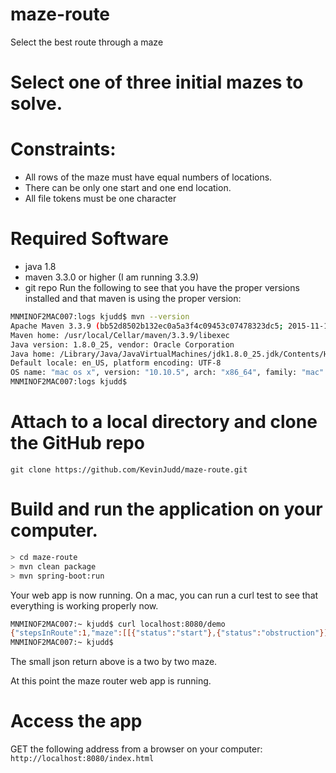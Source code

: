 # maze-route
Select the best route through a maze

#  Select one of three initial mazes to solve.

#  Constraints:

*  All rows of the maze must have equal numbers of locations.
*  There can be only one start and one end location.
*  All file tokens must be one character

# Required Software

*  java 1.8
*  maven 3.3.0 or higher (I am running 3.3.9)
*  git repo
Run the following to see that you have the proper versions installed and that maven is using the proper version:
```bash
MNMINOF2MAC007:logs kjudd$ mvn --version
Apache Maven 3.3.9 (bb52d8502b132ec0a5a3f4c09453c07478323dc5; 2015-11-10T10:41:47-06:00)
Maven home: /usr/local/Cellar/maven/3.3.9/libexec
Java version: 1.8.0_25, vendor: Oracle Corporation
Java home: /Library/Java/JavaVirtualMachines/jdk1.8.0_25.jdk/Contents/Home/jre
Default locale: en_US, platform encoding: UTF-8
OS name: "mac os x", version: "10.10.5", arch: "x86_64", family: "mac"
MNMINOF2MAC007:logs kjudd$
```
# Attach to a local directory and clone the GitHub repo
  `git clone https://github.com/KevinJudd/maze-route.git`

# Build and run the application on your computer.
```bash
> cd maze-route
> mvn clean package
> mvn spring-boot:run
```

Your web app is now running.
On a mac, you can run a curl test to see that everything is working properly now.
```bash
MNMINOF2MAC007:~ kjudd$ curl localhost:8080/demo
{"stepsInRoute":1,"maze":[[{"status":"start"},{"status":"obstruction"}],[{"status":"obstruction"},{"status":"end"}]]}MNMINOF2MAC007:~ kjudd$
MNMINOF2MAC007:~ kjudd$
```
The small json return above is a two by two maze.

At this point the maze router web app is running.

# Access the app
 GET the following address from a browser on your computer:
`http://localhost:8080/index.html`


